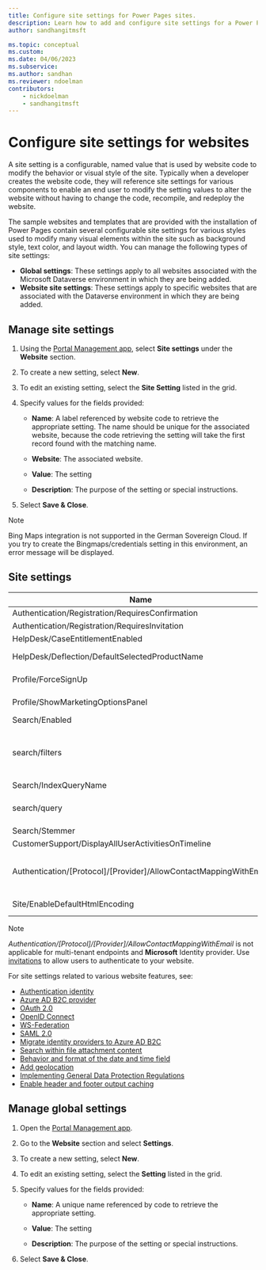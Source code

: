 ```yaml
---
title: Configure site settings for Power Pages sites.
description: Learn how to add and configure site settings for a Power Pages site and global settings for all sites in your organization.
author: sandhangitmsft

ms.topic: conceptual
ms.custom: 
ms.date: 04/06/2023
ms.subservice: 
ms.author: sandhan
ms.reviewer: ndoelman
contributors:
    - nickdoelman
    - sandhangitmsft
---
```


# Configure site settings for websites

A site setting is a configurable, named value that is used by website code to modify the behavior or visual style of the site. Typically when a developer creates the website code, they will reference site settings for various components to enable an end user to modify the setting values to alter the website without having to change the code, recompile, and redeploy the website.

The sample websites and templates that are provided with the installation of Power Pages contain several configurable site settings for various styles used to modify many visual elements within the site such as background style, text color, and layout width.
You can manage the following types of site settings:

- **Global settings**: These settings apply to all websites associated with the Microsoft Dataverse environment in which they are being added.
- **Website site settings**: These settings apply to specific websites that are associated with the Dataverse environment in which they are being added.

## Manage site settings

1. Using the [Portal Management app](portal-management-app.md), select **Site settings** under the **Website** section.

1. To create a new setting, select **New**.

1. To edit an existing setting, select the **Site Setting** listed in the grid.

1. Specify values for the fields provided: 

    - **Name**:  A label referenced by website code to retrieve the appropriate setting. The name should be unique for the associated website, because the code retrieving the setting will take the first record found with the matching name.
    
    - **Website**:  The associated website. 
    
    - **Value**: The setting
    
    - **Description**: The purpose of the setting or special instructions.

1. Select **Save & Close**.

> [!NOTE] 
> Bing Maps integration is not supported in the German Sovereign Cloud. If you try to create the Bingmaps/credentials setting in this environment, an error message will be displayed.

## Site settings

|Name|Value|Description|
|----|-----|-----------|
|Authentication/Registration/RequiresConfirmation|FALSE |A boolean value of true enables email confirmation and disables open registration. Default: False |
|Authentication/Registration/RequiresInvitation|FALSE |A boolean value of true enables invitation code feature and disables open registration. Default: False |
|HelpDesk/CaseEntitlementEnabled|TRUE|A Boolean value indicating if the Help Desk Case Entitlement is enabled. Default: false|
|HelpDesk/Deflection/DefaultSelectedProductName| |The name of a product record that is the default selected product in dropdown displayed on the Help Desk Case Deflection if there are more than one product where the producttypecode equals 100000001.|
|Profile/ForceSignUp|FALSE|A Boolean value when set to "True" will force the user to update their profile information before they will be given access to the website contents. Default: False|
|Profile/ShowMarketingOptionsPanel|TRUE|A Boolean value that indicates whether to show the panel that lists the fields to specify the marketing communication preferences on the profile. Default: False|
|Search/Enabled|TRUE|A Boolean value that indicates if search is enabled or not.|
|search/filters|Content:adx_webpage;Events:adx_event,adx_eventschedule;<br>Blogs:adx_blog,adx_blogpost,adx_blogpostcomment;<br>Forums:adx_communityforum,adx_communityforumthread,adx_communityforumpost;<br>Ideas:adx_ideaforum,adx_idea,adx_ideacomment;<br>Issues:adx_issueforum,adx_issue,adx_issuecomment;Help Desk:incident|A collection of search logical name filter options. Defining a value here will add dropdown filter options to site-wide search. This value should be in the form of name/value pairs, with name and value separated by a colon, and pairs separated by a semicolon.<br>For example: "Forums:adx_communityforum,adx_communityforumthread,adx_communityforumpost;Blogs:adx_blog,adx_blogpost,adx_blogpostcomment".|
|Search/IndexQueryName|Portal Search|The name of the system view used by the website search query. Default: Portal Search|
|search/query|+(@Query) _title:(@Query) _logicalname:adx_webpage~0.9^0.2<br> -_logicalname:adx_webfile~0.9 adx_partialurl:(@Query)<br> _logicalname:adx_blogpost~0.9^0.1 -_logicalname:adx_communityforumthread~0.9|Override query for site search, to apply additional weights and filters. @Query is the query text entered by a user. Lucene query syntax reference: [https://lucene.apache.org/core/old_versioned_docs/versions/2_9_1/queryparsersyntax.html](https://lucene.apache.org/core/old_versioned_docs/versions/2_9_1/queryparsersyntax.html)| 
|Search/Stemmer|English|The language used by the website search's stemming algorithm. Default: English|
|CustomerSupport/DisplayAllUserActivitiesOnTimeline|FALSE| |
|Authentication/[Protocol]/[Provider]/AllowContactMappingWithEmail| |Allow auto-association to a contact record based on email. </br> More information: [Allow contact mapping with email and require unique email general options](../security/authentication/configure-site.md#select-general-authentication-settings).</br> *Authentication/[Protocol]/[Provider]/AllowContactMappingWithEmail* is not applicable for multi-tenant endpoints. Use [invitations](/power-apps/maker/portals/configure/invite-contacts) to allow users to authenticate to your website.|
| Site/EnableDefaultHtmlEncoding | True/False | Power Pages release version [9.3.8.x](/power-platform/released-versions/portals/portalupdate938x) or later will by default have [escape](/power-apps/maker/portals/liquid/liquid-filters#escape) Liquid filter enforced for [user](/power-apps/maker/portals/liquid/liquid-objects#user) and [request](/power-apps/maker/portals/liquid/liquid-objects#request) Liquid objects. To disable this default configuration and allow these Liquid objects without escape Liquid filter, add this setting and set its value to **False**. |

> [!NOTE]
> *Authentication/[Protocol]/[Provider]/AllowContactMappingWithEmail* is not applicable for multi-tenant endpoints and **Microsoft** Identity provider. Use [invitations](/power-apps/maker/portals/configure/invite-contacts) to allow users to authenticate to your website.

For site settings related to various website features, see:

- [Authentication identity](../security/authentication/set-authentication-identity.md)
- [Azure AD B2C provider](../security/authentication/azure-ad-b2c-provider.md)
- [OAuth 2.0](../security/authentication/oauth2-settings.md)
- [OpenID Connect](../security/authentication/openid-settings.md) 
- [WS-Federation](../security/authentication/ws-federation-provider.md) 
- [SAML 2.0](../security/authentication/saml2-settings.md)
- [Migrate identity providers to Azure AD B2C](../security/authentication/migrate-identity-providers.md)
- [Search within file attachment content](search/file-attachment.md)
- [Behavior and format of the date and time field](./behavior-format-date-time-field.md)
- [Add geolocation](add-geolocation.md)
- [Implementing General Data Protection Regulations](implement-gdpr.md)
- [Enable header and footer output caching](enable-header-footer-output-caching.md)

## Manage global settings

1. Open the [Portal Management app](portal-management-app.md).

1. Go to the **Website** section and select **Settings**.

1. To create a new setting, select **New**.

1. To edit an existing setting, select the **Setting** listed in the grid.

1. Specify values for the fields provided: 

    - **Name**:  A unique name referenced by code to retrieve the appropriate setting.

    - **Value**: The setting

    - **Description**: The purpose of the setting or special instructions.

1. Select **Save & Close**.

